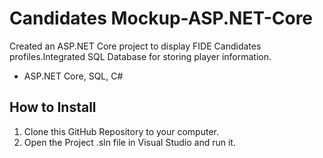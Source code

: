 # Candidates Mockup-ASP.NET-Core
Created an ASP.NET Core project to display FIDE Candidates profiles.Integrated SQL Database for storing player information.
- ASP.NET Core, SQL, C#

## How to Install
1. Clone this GitHub Repository to your computer.
2. Open the Project .sln file in Visual Studio and run it.

